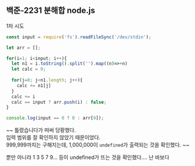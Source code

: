 ## 백준-2231 분해합 node.js

1차 시도

```js
const input = require('fs').readFileSync('/dev/stdin');

let arr = [];

for(i=1; i<input; i++){
  let n1 = i.toString().split('').map((n)=>+n)
  let calc = 0;
  
  for(j=0; j<n1.length; j++){
    calc += n1[j]
  }
  calc += i
  calc == input ? arr.push(i) : false;
}

console.log(input == 0 ? 0 : arr[0]);
```

~~ 틀렸습니다가 떠써 당황했다.  
입력 범위를 잘 확인하지 않았기 때문이었다.  
999,999까지는 구해지는데, 1,000,000이 `undefined`가 출력되는 것을 확인했다. ~~

뿐만 아니라 1 3 5 7 9... 등이 undefined가 뜨는 것을 확인했다....
난 바보다





